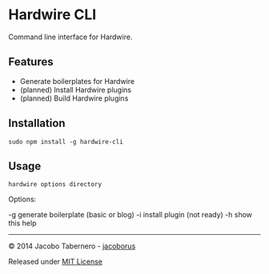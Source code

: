 Hardwire CLI
============

Command line interface for Hardwire.


Features
--------

- Generate boilerplates for Hardwire
- (planned) Install Hardwire plugins
- (planned) Build Hardwire plugins


Installation
------------

```
sudo npm install -g hardwire-cli
```


Usage
-----

`hardwire options directory`

Options:

  -g <boilerplate>      generate boilerplate (basic or blog)
  -i <plugin>           install plugin (not ready)
  -h                    show this help




---

© 2014 Jacobo Tabernero - [jacoborus](https://github.com/jacoborus)

Released under [MIT License](https://raw.github.com/jacoborus/hardwire-cli/master/LICENSE)

